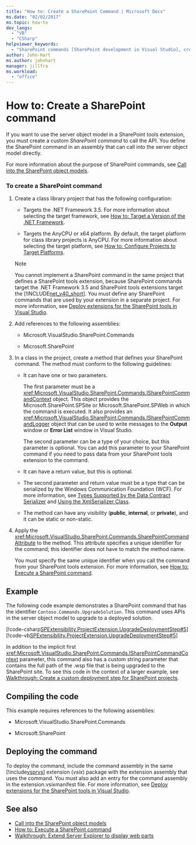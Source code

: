 ```yaml
---
title: "How to: Create a SharePoint Command | Microsoft Docs"
ms.date: "02/02/2017"
ms.topic: how-to
dev_langs:
  - "VB"
  - "CSharp"
helpviewer_keywords:
  - "SharePoint commands [SharePoint development in Visual Studio], creating"
author: John-Hart
ms.author: johnhart
manager: jillfra
ms.workload:
  - "office"
---
```

# How to: Create a SharePoint command
  If you want to use the server object model in a SharePoint tools extension, you must create a custom *SharePoint command* to call the API. You define the SharePoint command in an assembly that can call into the server object model directly.

 For more information about the purpose of SharePoint commands, see [Call into the SharePoint object models](../sharepoint/calling-into-the-sharepoint-object-models.md).

### To create a SharePoint command

1. Create a class library project that has the following configuration:

    - Targets the .NET Framework 3.5. For more information about selecting the target framework, see [How to: Target a Version of the .NET Framework](../ide/visual-studio-multi-targeting-overview.md).

    - Targets the AnyCPU or x64 platform. By default, the target platform for class library projects is AnyCPU. For more information about selecting the target platform, see [How to: Configure Projects to Target Platforms](../ide/how-to-configure-projects-to-target-platforms.md).

    > [!NOTE]
    > You cannot implement a SharePoint command in the same project that defines a SharePoint tools extension, because SharePoint commands target the .NET Framework 3.5 and SharePoint tools extensions target the [!INCLUDE[net_v40_short](../sharepoint/includes/net-v40-short-md.md)]. You must define any SharePoint commands that are used by your extension in a separate project. For more information, see [Deploy extensions for the SharePoint tools in Visual Studio](../sharepoint/deploying-extensions-for-the-sharepoint-tools-in-visual-studio.md).

2. Add references to the following assemblies:

    - Microsoft.VisualStudio.SharePoint.Commands

    - Microsoft.SharePoint

3. In a class in the project, create a method that defines your SharePoint command. The method must conform to the following guidelines:

    - It can have one or two parameters.

         The first parameter must be a <xref:Microsoft.VisualStudio.SharePoint.Commands.ISharePointCommandContext> object. This object provides the Microsoft.SharePoint.SPSite or Microsoft.SharePoint.SPWeb in which the command is executed. It also provides an <xref:Microsoft.VisualStudio.SharePoint.Commands.ISharePointCommandLogger> object that can be used to write messages to the **Output** window or **Error List** window in Visual Studio.

         The second parameter can be a type of your choice, but this parameter is optional. You can add this parameter to your SharePoint command if you need to pass data from your SharePoint tools extension to the command.

    - It can have a return value, but this is optional.

    - The second parameter and return value must be a type that can be serialized by the Windows Communication Foundation (WCF). For more information, see [Types Supported by the Data Contract Serializer](/dotnet/framework/wcf/feature-details/types-supported-by-the-data-contract-serializer) and [Using the XmlSerializer Class](/dotnet/framework/wcf/feature-details/using-the-xmlserializer-class).

    - The method can have any visibility (**public**, **internal**, or **private**), and it can be static or non-static.

4. Apply the <xref:Microsoft.VisualStudio.SharePoint.Commands.SharePointCommandAttribute> to the method. This attribute specifies a unique identifier for the command; this identifier does not have to match the method name.

     You must specify the same unique identifier when you call the command from your SharePoint tools extension. For more information, see [How to: Execute a SharePoint command](../sharepoint/how-to-execute-a-sharepoint-command.md).

## Example
 The following code example demonstrates a SharePoint command that has the identifier `Contoso.Commands.UpgradeSolution`. This command uses APIs in the server object model to upgrade to a deployed solution.

 [!code-csharp[SPExtensibility.ProjectExtension.UpgradeDeploymentStep#5](../sharepoint/codesnippet/CSharp/UpgradeDeploymentStep/SharePointCommands/Commands.cs#5)]
 [!code-vb[SPExtensibility.ProjectExtension.UpgradeDeploymentStep#5](../sharepoint/codesnippet/VisualBasic/upgradedeploymentstep/sharepointcommands/commands.vb#5)]

 In addition to the implicit first <xref:Microsoft.VisualStudio.SharePoint.Commands.ISharePointCommandContext> parameter, this command also has a custom string parameter that contains the full path of the .wsp file that is being upgraded to the SharePoint site. To see this code in the context of a larger example, see [Walkthrough: Create a custom deployment step for SharePoint projects](../sharepoint/walkthrough-creating-a-custom-deployment-step-for-sharepoint-projects.md).

## Compiling the code
 This example requires references to the following assemblies:

- Microsoft.VisualStudio.SharePoint.Commands

- Microsoft.SharePoint

## Deploying the command
 To deploy the command, include the command assembly in the same [!include[vsprvs](../sharepoint/includes/vsprvs-md.md)] extension (*vsix*) package with the extension assembly that uses the command. You must also add an entry for the command assembly in the extension.vsixmanifest file. For more information, see [Deploy extensions for the SharePoint tools in Visual Studio](../sharepoint/deploying-extensions-for-the-sharepoint-tools-in-visual-studio.md).

## See also
- [Call into the SharePoint object models](../sharepoint/calling-into-the-sharepoint-object-models.md)
- [How to: Execute a SharePoint command](../sharepoint/how-to-execute-a-sharepoint-command.md)
- [Walkthrough: Extend Server Explorer to display web parts](../sharepoint/walkthrough-extending-server-explorer-to-display-web-parts.md)
